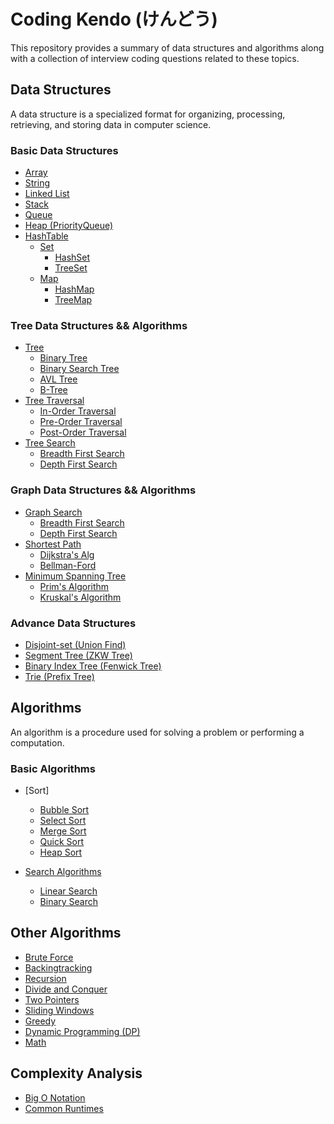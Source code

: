 # Coding Kendo (けんどう)

This repository provides a summary of data structures and algorithms along with a collection of interview coding questions related to these topics.

## Data Structures

A data structure is a specialized format for organizing, processing, retrieving, and storing data in computer science.

### Basic Data Structures
- [Array](./data_structure/array.md)
- [String](./data_structure/string.md)
- [Linked List]()
- [Stack]()
- [Queue]()
- [Heap (PriorityQueue)]()
- [HashTable]()
  - [Set]()
    - [HashSet]()
    - [TreeSet]()
  - [Map]()
    - [HashMap]()
    - [TreeMap]()

### Tree Data Structures && Algorithms
- [Tree]()
  - [Binary Tree]()
  - [Binary Search Tree]()
  - [AVL Tree]()
  - [B-Tree]()
- [Tree Traversal]()
  - [In-Order Traversal]()
  - [Pre-Order Traversal]()
  - [Post-Order Traversal]()
- [Tree Search]()
  - [Breadth First Search]()
  - [Depth First Search]()

### Graph Data Structures && Algorithms
- [Graph Search]()
  - [Breadth First Search]()
  - [Depth First Search]()
- [Shortest Path]()
  - [Dijkstra's Alg]()
  - [Bellman-Ford]()
- [Minimum Spanning Tree]()
  - [Prim's Algorithm]()
  - [Kruskal's Algorithm]()

### Advance Data Structures
- [Disjoint-set (Union Find)]()
- [Segment Tree (ZKW Tree)]()
- [Binary Index Tree (Fenwick Tree)]()
- [Trie (Prefix Tree)]()


## Algorithms

An algorithm is a procedure used for solving a problem or performing a computation.

### Basic Algorithms

- [Sort]
  - [Bubble Sort]()
  - [Select Sort]()
  - [Merge Sort]()
  - [Quick Sort]()
  - [Heap Sort]()

- [Search Algorithms]()
  - [Linear Search]()
  - [Binary Search]()

## Other Algorithms

- [Brute Force]()
- [Backingtracking]()
- [Recursion]()
- [Divide and Conquer]()
- [Two Pointers]()
- [Sliding Windows]()
- [Greedy]()
- [Dynamic Programming (DP)]()
- [Math]()

## Complexity Analysis

- [Big O Notation](BigONotation.md)
- [Common Runtimes]()
